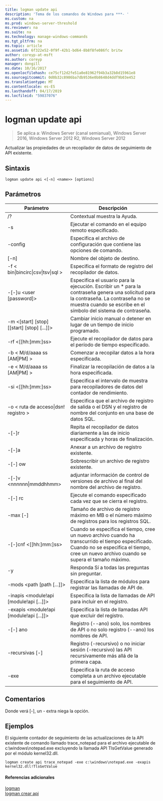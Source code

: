 ```yaml
---
title: logman update api
description: 'Tema de los comandos de Windows para ***- '
ms.custom: na
ms.prod: windows-server-threshold
ms.reviewer: na
ms.suite: na
ms.technology: manage-windows-commands
ms.tgt_pltfrm: na
ms.topic: article
ms.assetid: 6f322e52-0f9f-42b1-bd64-8b8f8fe086fc britw
author: coreyp-at-msft
ms.author: coreyp
manager: dongill
ms.date: 10/16/2017
ms.openlocfilehash: ce75cf12d2fe51a0e81962f94b3a32b8d15961e8
ms.sourcegitcommit: 0d0b32c8986ba7db9536e0b8648d4ddf9b03e452
ms.translationtype: MT
ms.contentlocale: es-ES
ms.lasthandoff: 04/17/2019
ms.locfileid: "59837076"
---
```

# <a name="logman-update-api"></a>logman update api

>Se aplica a: Windows Server (canal semianual), Windows Server 2016, Windows Server 2012 R2, Windows Server 2012

Actualizar las propiedades de un recopilador de datos de seguimiento de API existente.  
  
## <a name="syntax"></a>Sintaxis  
```  
logman update api <[-n] <name>> [options]  
```  
## <a name="parameters"></a>Parámetros  
|Parámetro|Descripción|  
|-------|--------|  
|/?|Contextual muestra la Ayuda.|  
|-s <computer name>|Ejecutar el comando en el equipo remoto especificado.|  
|-config <value>|Especifica el archivo de configuración que contiene las opciones de comando.|  
|[-n] <name>|Nombre del objeto de destino.|  
|-f < bin&#124;bincirc&#124;csv&#124;tsv&#124;sql >|Especifica el formato de registro del recopilador de datos.|  
|-[-]u <user [password]>|Especifica el usuario para la ejecución. Escribir un * para la contraseña genera una solicitud para la contraseña. La contraseña no se muestra cuando se escribe en el símbolo del sistema de contraseña.|  
|-m <[start] [stop] [[start] [stop] [...]]>|Cambiar inicio manual o detener en lugar de un tiempo de inicio programado.|  
|-rf <[[hh:]mm:]ss>|Ejecute el recopilador de datos para el período de tiempo especificado.|  
|-b < M/d/aaaa ss [AM&#124;PM] >|Comenzar a recopilar datos a la hora especificada.|  
|-e < M/d/aaaa ss [AM&#124;PM] >|Finalizar la recopilación de datos a la hora especificada.|  
|-si <[[hh:]mm:]ss>|Especifica el intervalo de muestra para recopiladores de datos del contador de rendimiento.|  
|-o < ruta de acceso&#124;dsn! registro >|Especifica que el archivo de registro de salida o el DSN y el registro de nombre del conjunto en una base de datos SQL.|  
|-[-]r|Repita el recopilador de datos diariamente a las de inicio especificada y horas de finalización.|  
|-[-]a|Anexar a un archivo de registro existente.|  
|-[-] ow|Sobrescribir un archivo de registro existente.|  
|-[-]v <nnnnnn&#124;mmddhhmm>|adjuntar información de control de versiones de archivo al final del nombre del archivo de registro.|  
|-[-] rc <task>|Ejecute el comando especificado cada vez que se cierra el registro.|  
|-max [-] <value>|Tamaño de archivo de registro máximo en MB o el número máximo de registros para los registros SQL.|  
|-[-]cnf <[[hh:]mm:]ss>|Cuando se especifica el tiempo, cree un nuevo archivo cuando ha transcurrido el tiempo especificado. Cuando no se especifica el tiempo, cree un nuevo archivo cuando se supera el tamaño máximo.|  
|-y|Responda Sí a todas las preguntas sin preguntar.|  
|-mods <path [path [...]]>|Especifica la lista de módulos para registrar las llamadas de API de.|  
|-inapis <module!api [module!api [...]]>|Especifica la lista de llamadas de API para incluir en el registro.|  
|-exapis <module!api [module!api [...]]>|Especifica la lista de llamadas API que excluir del registro.|  
|-[-] ano|Registro (--ano) solo, los nombres de API o no solo registro (--ano) los nombres de API.|  
|-recursivas [-]|Registro (-recursivo) o no iniciar sesión (-recursivo) las API recursivamente más allá de la primera capa.|  
|-exe <value>|Especifica la ruta de acceso completa a un archivo ejecutable para el seguimiento de API.|  
## <a name="remarks"></a>Comentarios  
Donde verá [-], un - extra niega la opción.  
## <a name="BKMK_examples"></a>Ejemplos  
El siguiente contador de seguimiento de las actualizaciones de la API existente de comando llamado trace_notepad para el archivo ejecutable de c:\windows\notepad.exe excluyendo la llamada API TlsGetValue generado por el módulo kernel32.dll.  
```  
logman create api trace_notepad -exe c:\windows\notepad.exe -exapis kernel32.dll!TlsGetValue  
```  
#### <a name="additional-references"></a>Referencias adicionales  
[logman](logman.md)  
[logman crear api](logman-create-api.md)  
